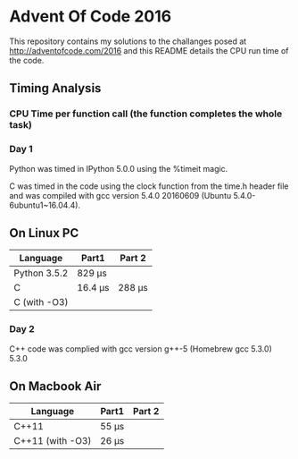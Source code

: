 # Advent Of Code 2016

This repository contains my solutions to the challanges posed at http://adventofcode.com/2016 and this README details the CPU run time of the code.

## Timing Analysis
### CPU Time per function call (the function completes the whole task)

### Day 1

Python was timed in IPython 5.0.0 using the %timeit magic.

C was timed in the code using the clock function from the time.h header file and was compiled with gcc version 5.4.0 20160609 (Ubuntu 5.4.0-6ubuntu1~16.04.4).

On Linux PC
-----------

|Language      | Part1    | Part 2           | 
|--------------|----------|------------------|
| Python 3.5.2 | 829 μs   |                  |
|    C         | 16.4 μs  | 288 μs           |
| C (with -O3) |          |                  |

### Day 2

C++ code was complied with gcc version g++-5 (Homebrew gcc 5.3.0) 5.3.0

On Macbook Air
--------------

|Language          | Part1    | Part 2           | 
|------------------|----------|------------------|
|    C++11         | 55 μs    |                  |
| C++11 (with -O3) | 26 μs    |                  |